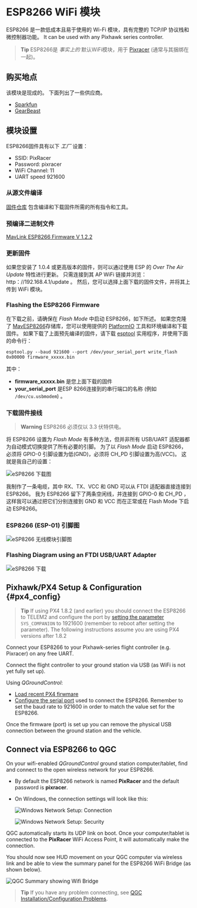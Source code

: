 # ESP8266 WiFi 模块

ESP8266 是一款低成本且易于使用的 Wi-Fi 模块，具有完整的 TCP/IP 协议栈和微控制器功能。 It can be used with any Pixhawk series controller.

> **Tip** ESP8266是 *事实上的* 默认WiFi模块，用于 [Pixracer](../flight_controller/pixracer.md) (通常与其捆绑在一起)。

## 购买地点

该模块是现成的。 下面列出了一些供应商。

- [Sparkfun](https://www.sparkfun.com/products/13678)
- [GearBeast](https://us.gearbest.com/esp8266-wifi-module-_gear/)

## 模块设置

ESP8266固件具有以下 *工厂* 设置：

- SSID: PixRacer
- Password: pixracer
- WiFi Channel: 11
- UART speed 921600

### 从源文件编译

[固件仓库](https://github.com/dogmaphobic/mavesp8266) 包含编译和下载固件所需的所有指令和工具。

### 预编译二进制文件

[MavLink ESP8266 Firmware V 1.2.2](http://www.grubba.com/mavesp8266/firmware-1.2.2.bin)

### 更新固件

如果您安装了 1.0.4 或更高版本的固件，则可以通过使用 ESP 的 *Over The Air Update* 特性进行更新。 只需连接到其 AP WiFi 链接并浏览：http：//192.168.4.1/update 。 然后，您可以选择上面下载的固件文件，并将其上传到 WiFi 模块。

### Flashing the ESP8266 Firmware

在下载之前，请确保在 *Flash Mode* 中启动 ESP8266，如下所述。 如果您克隆了 [MavESP8266](https://github.com/dogmaphobic/mavesp8266)存储库，您可以使用提供的 [PlatformIO](http://platformio.org) 工具和环境编译和下载固件。 如果下载了上面预先编译的固件，请下载 [esptool](https://github.com/espressif/esptool) 实用程序，并使用下面的命令行：

    esptool.py --baud 921600 --port /dev/your_serial_port write_flash 0x00000 firmware_xxxxx.bin
    

其中：

- **firmware_xxxxx.bin** 是您上面下载的固件
- **your_serial_port** 是ESP 8266连接到的串行端口的名称 (例如 `/dev/cu.usbmodem`) 。

### 下载固件接线

> **Warning** ESP8266 必须仅以 3.3 伏特供电。

将 ESP8266 设置为 *Flash Mode* 有多种方法，但并非所有 USB/UART 适配器都为自动模式切换提供了所有必要的引脚。 为了以 *Flash Mode* 启动 ESP8266，必须将 GPIO-0 引脚设置为低(GND)，必须将 CH_PD 引脚设置为高(VCC)。 这就是我自己的设置：

![eSP8266 下载图](../../assets/hardware/telemetry/esp8266_flashing_rig.jpg)

我制作了一条电缆，其中 RX、TX、VCC 和 GND 可以从 FTDI 适配器直接连接到 ESP8266。 我为 ESP8266 留下了两条空闲线，并连接到 GPIO-0 和 CH_PD ，这样我可以通过把它们分别连接到 GND 和 VCC 而在正常或在 Flash Mode 下启动 ESP8266。

### ESP8266 (ESP-01) 引脚图

![eSP8266 无线模块引脚图](../../assets/hardware/telemetry/esp8266_pinout.jpg)

### Flashing Diagram using an FTDI USB/UART Adapter

![eSP8266 下载](../../assets/hardware/telemetry/esp8266_flashing_ftdi.jpg)

## Pixhawk/PX4 Setup & Configuration {#px4_config}

> **Tip** If using PX4 1.8.2 (and earlier) you should connect the ESP8266 to TELEM2 and configure the port by [setting the parameter](../advanced_config/parameters.md) `SYS_COMPANION` to 1921600 (remember to reboot after setting the parameter). The following instructions assume you are using PX4 versions after 1.8.2

Connect your ESP8266 to your Pixhawk-series flight controller (e.g. Pixracer) on any free UART.

Connect the flight controller to your ground station via USB (as WiFi is not yet fully set up).

Using *QGroundControl*:

- [Load recent PX4 firwmare](../config/firmware.md)
- [Configure the serial port](../peripherals/serial_configuration.md) used to connect the ESP8266. Remember to set the baud rate to 921600 in order to match the value set for the ESP8266.

Once the firmware (port) is set up you can remove the physical USB connection between the ground station and the vehicle.

## Connect via ESP8266 to QGC

On your wifi-enabled *QGroundControl* ground station computer/tablet, find and connect to the open wireless network for your ESP8266.

- By default the ESP8266 network is named **PixRacer** and the default password is **pixracer**.
- On Windows, the connection settings will look like this:
    
    ![Windows Network Setup: Connection](../../assets/peripherals/pixracer_network_setup_connection_windows.png)
    
    ![Windows Network Setup: Security](../../assets/peripherals/pixracer_network_setup_security_windows.png)

QGC automatically starts its UDP link on boot. Once your computer/tablet is connected to the **PixRacer** WiFi Access Point, it will automatically make the connection.

You should now see HUD movement on your QGC computer via wireless link and be able to view the summary panel for the ESP8266 WiFi Bridge (as shown below).

![QGC Summary showing Wifi Bridge](../../assets/qgc/summary/wifi_bridge.png)

> **Tip** If you have any problem connecting, see [QGC Installation/Configuration Problems](https://docs.qgroundcontrol.com/en/Support/troubleshooting_qgc.html#waiting_for_connection).